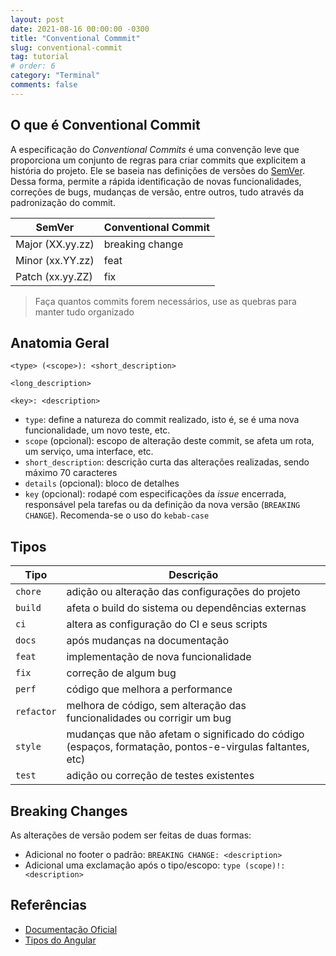 ```yaml
---
layout: post
date: 2021-08-16 00:00:00 -0300
title: "Conventional Commmit"
slug: conventional-commit
tag: tutorial
# order: 6
category: "Terminal"
comments: false
---
```


## O que é Conventional Commit

A especificação do *Conventional Commits* é uma convenção leve que proporciona um conjunto de regras para criar commits que explicitem a história do projeto. Ele se baseia nas definições de versões do [SemVer](https://semver.org/). Dessa forma, permite a rápida identificação de novas funcionalidades, correções de bugs, mudanças de versão, entre outros, tudo através da padronização do commit.

SemVer | Conventional Commit
--- | ---
Major (XX.yy.zz) | breaking change
Minor (xx.YY.zz) | feat
Patch (xx.yy.ZZ) | fix

> Faça quantos commits forem necessários, use as quebras para manter tudo organizado

## Anatomia Geral

```console
<type> (<scope>): <short_description>

<long_description>

<key>: <description>
```

- `type`: define a natureza do commit realizado, isto é, se é uma nova funcionalidade, um novo teste, etc.
- `scope` (opcional): escopo de alteração deste commit, se afeta um rota, um serviço, uma interface, etc.
- `short_description`: descrição curta das alterações realizadas, sendo máximo 70 caracteres
- `details` (opcional): bloco de detalhes
- `key` (opcional): rodapé com especificações da *issue* encerrada, responsável pela tarefas ou da definição da nova versão (`BREAKING CHANGE`). Recomenda-se o uso do `kebab-case`

## Tipos

Tipo | Descrição
--- | ---
`chore` | adição ou alteração das configurações do projeto
`build` | afeta o build do sistema ou dependências externas
`ci` | altera as configuração do CI e seus scripts
`docs` | após mudanças na documentação
`feat` | implementação de nova funcionalidade
`fix` | correção de algum bug
`perf` | código que melhora a performance
`refactor` | melhora de código, sem alteração das funcionalidades ou corrigir um bug
`style` | mudanças que não afetam o significado do código (espaços, formatação, pontos-e-virgulas faltantes, etc)
`test` | adição ou correção de testes existentes

## Breaking Changes

As alterações de versão podem ser feitas de duas formas:

- Adicional no footer o padrão: `BREAKING CHANGE: <description>`
- Adicional uma exclamação após o tipo/escopo: `type (scope)!: <description>`

## Referências

- [Documentação Oficial](https://www.conventionalcommits.org/en/v1.0.0/)
- [Tipos do Angular](https://github.com/angular/angular/blob/22b96b9/CONTRIBUTING.md#-commit-message-guidelines)
